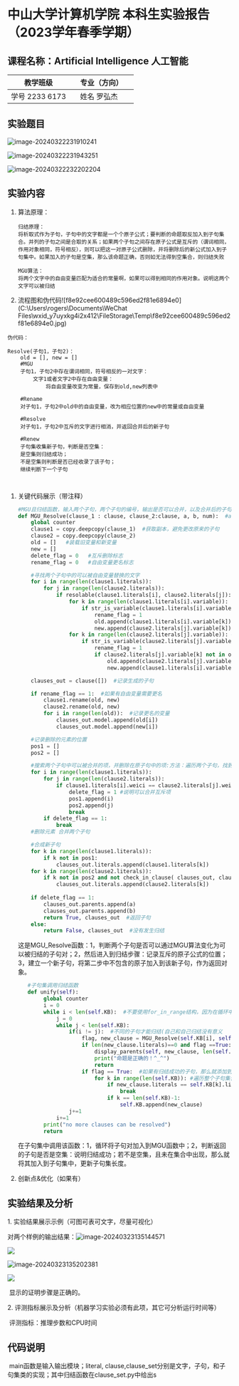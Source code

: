 # **中山大学计算机学院** **本科生实验报告**（2023学年春季学期）

## 课程名称：Artificial Intelligence **人工智能**

| 教学班级        |      | 专业（方向） |      |
| --------------- | ---- | ------------ | ---- |
| 学号  2233 6173 |      | 姓名  罗弘杰 |      |

## 实验题目

![image-20240322231910241](C:\Users\rogers\AppData\Roaming\Typora\typora-user-images\image-20240322231910241.png)

![image-20240322231943251](C:\Users\rogers\AppData\Roaming\Typora\typora-user-images\image-20240322231943251.png)

![image-20240322232202204](C:\Users\rogers\AppData\Roaming\Typora\typora-user-images\image-20240322232202204.png)

## 实验内容

1. 算法原理：

   ```
   归结原理：
   将析取式作为子句，子句中的文字都是一个个原子公式；要判断的命题取反加入到子句集合。并列的子句之间是合取的关系；如果两个子句之间存在原子公式是互斥的（谓词相同，作用对象相同，符号相反），则可以把这一对原子公式删除，并将删除后的新公式加入到子句集中。如果加入的子句是空集，那么该命题正确，否则如无法得到空集合，则归结失败
   
   MGU算法：
   将两个文字中的自由变量匹配为适合的常量啊，如果可以得到相同的作用对象。说明这两个文字可以被归结
   ```

   

2. 流程图和伪代码![f8e92cee600489c596ed2f81e6894e0](C:\Users\rogers\Documents\WeChat Files\wxid_y7uyxkg4i2x412\FileStorage\Temp\f8e92cee600489c596ed2f81e6894e0.jpg)

```
伪代码：

Resolve(子句1，子句2)：
    old = [], new = []
    #MGU
	子句1，子句2中存在谓词相同，符号相反的一对文字：
		文字1或者文字2中存在自由变量：
			将自由变量改变为常量，保存到old,new列表中

    #Rename
    对子句1，子句2中old中的自由变量，改为相应位置的new中的常量或自由变量

    #Resolve
    对子句1，子句2中互斥的文字进行相消，并返回合并后的新子句

    #Renew
    子句集收集新子句，判断是否空集：
    是空集则归结成功；
    不是空集则判断是否已经收录了该子句；
    继续判断下一个子句

	
```



1. 关键代码展示（带注释）

   ```python
   #MGU且归结函数，输入两个子句，两个子句的编号，输出是否可以合并，以及合并后的子句
   def MGU_Resolve(clause_1 : clause, clause_2:clause, a, b, num):  #a,b 是参与MGU_Resolve的编号
       global counter
       clause1 = copy.deepcopy(clause_1)  #获取副本，避免更改原来的子句
       clause2 = copy.deepcopy(clause_2)
       old = []   #装载旧变量和新变量
       new = []
       delete_flag = 0   #互斥删除标志
       rename_flag = 0   #自由变量更名标志
   
       #寻找两个子句中的可以被自由变量替换的文字
       for i in range(len(clause1.literals)):
           for j in range(len(clause2.literals)):
               if resolable(clause1.literals[i], clause2.literals[j]):  #如果两个文字谓词相同且符号相反
                   for k in range(len(clause1.literals[i].variable)):  #寻找子句1文字中的自由变量
                       if str_is_variable(clause1.literals[i].variable[k]) and not(str_is_variable(clause2.literals[j].variable[k])): #判断方法：本身是自由而且对方不是自由
                           rename_flag = 1
                           old.append(clause1.literals[i].variable[k])
                           new.append(clause2.literals[j].variable[k])
                   for k in range(len(clause2.literals[j].variable)): #子句2
                       if str_is_variable(clause2.literals[j].variable[k]) and not(str_is_variable(clause1.literals[i].variable[k])):
                           rename_flag = 1
                           if clause2.literals[j].variable[k] not in old:    #避免重复添加自由变量
                               old.append(clause2.literals[j].variable[k])
                               new.append(clause1.literals[i].variable[k]) #记录要改变的变量
   
       clauses_out = clause([])  #记录生成的子句
   
       if rename_flag == 1:  #如果有自由变量需要更名
           clause1.rename(old, new)
           clause2.rename(old, new)
           for i in range(len(old)):  #记录更名的变量
               clauses_out.model.append(old[i])
               clauses_out.model.append(new[i])
   
       #记录删除的元素的位置
       pos1 = []
       pos2 = []
   
       #搜索两个子句中可以被合并的项，并删除在原子句中的项:方法：遍历两个子句，找到可以合并的项（谓词相同，变量相同，符号相反），然后删除这两个项
       for i in range(len(clause1.literals)):
           for j in range(len(clause2.literals)):
               if clause1.literals[i].weici == clause2.literals[j].weici and clause1.literals[i].variable == clause2.literals[j].variable and clause1.literals[i].fuhao != clause2.literals[j].fuhao:   #如果两个文字的变量相同，符号相反，那么就可以归结
                   delete_flag = 1 #说明可以合并互斥项
                   pos1.append(i)
                   pos2.append(j)
                   break
           if delete_flag == 1:
               break
       #删除元素 合并两个子句
   
       #合成新子句
       for k in range(len(clause1.literals)):
           if k not in pos1:
               clauses_out.literals.append(clause1.literals[k])
       for k in range(len(clause2.literals)):
           if k not in pos2 and not check_in_clause( clauses_out, clause2.literals[k]):
               clauses_out.literals.append(clause2.literals[k])
       
       if delete_flag == 1:
           clauses_out.parents.append(a)
           clauses_out.parents.append(b)
           return True, clauses_out  #返回子句
       else:
           return False, clauses_out  #没有发生归结
   
   ```

   这是MGU_Resolve函数：1，判断两个子句是否可以通过MGU算法变化为可以被归结的子句对；2，然后进入到归结步骤：记录互斥的原子公式的位置； 3，建立一个新子句，将第二步中不包含的原子加入到该新子句，作为返回对象。

   ```python
      #子句集调用归结函数
      def unify(self):  
           global counter    
           i = 0
           while i < len(self.KB):  #不要使用for_in_range结构，因为在循环中会改变KB的长度
               j = 0
               while j < len(self.KB):
                   if(i != j):  #不同的子句才能归结(自己和自己归结没有意义
                       flag, new_clause = MGU_Resolve(self.KB[i], self.KB[j],i,j,len(self.KB))
                       if len(new_clause.literals)==0 and flag ==True:  #如果子句集合中要添加一个空子句，说明推理正确
                           display_parents(self, new_clause, len(self.KB))
                           print("命题是正确的！^_^")
                           return
                       if flag == True:  #如果有归结成功的子句，那么就添加到子句集合中
                           for k in range(len(self.KB)): #遍历整个子句集合，不要重复添加
                               if new_clause.literals == self.KB[k].literals:
                                   break
                               if k == len(self.KB)-1:
                                   self.KB.append(new_clause)
                   j+=1
               i+=1
           print("no more clauses can be resolved")
           return
   ```

   在子句集中调用该函数：1，循环将子句对加入到MGU函数中；2，判断返回的子句是否是空集：说明归结成功；若不是空集，且未在集合中出现，那么就将其加入到子句集中，更新子句集长度。

2. 创新点&优化（如果有）

## 实验结果及分析

1\. 实验结果展示示例（可图可表可文字，尽量可视化）

对两个样例的输出结果：![image-20240323135144571](C:\Users\rogers\AppData\Roaming\Typora\typora-user-images\image-20240323135144571.png)

![](C:\Users\rogers\AppData\Roaming\Typora\typora-user-images\image-20240323140019821.png)

![image-20240323135202381](C:\Users\rogers\AppData\Roaming\Typora\typora-user-images\image-20240323135202381.png)

![](C:\Users\rogers\AppData\Roaming\Typora\typora-user-images\image-20240323140054245.png)

​	显示的证明步骤是正确的。

2\. 评测指标展示及分析（机器学习实验必须有此项，其它可分析运行时间等）

​	评测指标：推理步数和CPU时间

## 代码说明

​	main函数是输入输出模块；literal, clause,clause_set分别是文字，子句，和子句集类的实现；其中归结函数在clause_set.py中给出s
